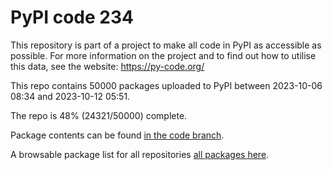 # PyPI code 234

This repository is part of a project to make all code in PyPI as accessible as possible. For more information 
on the project and to find out how to utilise this data, see the website: https://py-code.org/

This repo contains 50000 packages uploaded to PyPI between 
2023-10-06 08:34 and 2023-10-12 05:51.

The repo is 48% (24321/50000) complete.

Package contents can be found [in the code branch](https://github.com/pypi-data/pypi-mirror-234/tree/code/packages).

A browsable package list for all repositories [all packages here](https://py-code.org/repositories/pypi-mirror-234).



